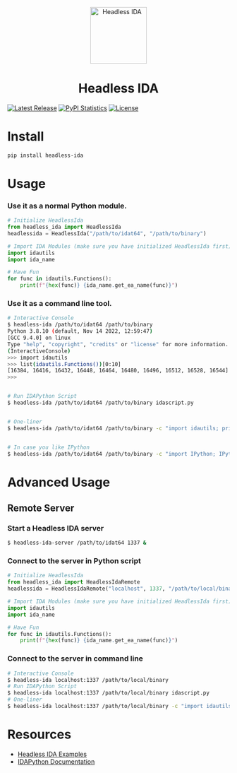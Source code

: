 <p align="center">
  <img alt="Headless IDA" src="https://raw.githubusercontent.com/DennyDai/headless-ida/main/headless-ida.png" width="128">
</p>
<h1 align="center">Headless IDA</h1>

[![Latest Release](https://img.shields.io/pypi/v/headless-ida.svg)](https://pypi.python.org/pypi/headless-ida/)
[![PyPI Statistics](https://img.shields.io/pypi/dm/headless-ida.svg)](https://pypistats.org/packages/headless-ida)
[![License](https://img.shields.io/github/license/DennyDai/headless-ida.svg)](https://github.com/DennyDai/headless-ida/blob/main/LICENSE)

# Install
```bash
pip install headless-ida
```

# Usage

### Use it as a normal Python module.
```python
# Initialize HeadlessIda
from headless_ida import HeadlessIda
headlessida = HeadlessIda("/path/to/idat64", "/path/to/binary")

# Import IDA Modules (make sure you have initialized HeadlessIda first)
import idautils
import ida_name

# Have Fun
for func in idautils.Functions():
    print(f"{hex(func)} {ida_name.get_ea_name(func)}")
```

### Use it as a command line tool.
```bash
# Interactive Console
$ headless-ida /path/to/idat64 /path/to/binary
Python 3.8.10 (default, Nov 14 2022, 12:59:47) 
[GCC 9.4.0] on linux
Type "help", "copyright", "credits" or "license" for more information.
(InteractiveConsole)
>>> import idautils
>>> list(idautils.Functions())[0:10]
[16384, 16416, 16432, 16448, 16464, 16480, 16496, 16512, 16528, 16544]
>>> 


# Run IDAPython Script
$ headless-ida /path/to/idat64 /path/to/binary idascript.py


# One-liner
$ headless-ida /path/to/idat64 /path/to/binary -c "import idautils; print(list(idautils.Functions())[0:10])"


# In case you like IPython
$ headless-ida /path/to/idat64 /path/to/binary -c "import IPython; IPython.embed();"
```

# Advanced Usage
## Remote Server

### Start a Headless IDA server
```bash
$ headless-ida-server /path/to/idat64 1337 &
```

### Connect to the server in Python script
```python
# Initialize HeadlessIda
from headless_ida import HeadlessIdaRemote
headlessida = HeadlessIdaRemote("localhost", 1337, "/path/to/local/binary")

# Import IDA Modules (make sure you have initialized HeadlessIda first)
import idautils
import ida_name

# Have Fun
for func in idautils.Functions():
    print(f"{hex(func)} {ida_name.get_ea_name(func)}")
```

### Connect to the server in command line
```bash
# Interactive Console
$ headless-ida localhost:1337 /path/to/local/binary
# Run IDAPython Script
$ headless-ida localhost:1337 /path/to/local/binary idascript.py
# One-liner
$ headless-ida localhost:1337 /path/to/local/binary -c "import idautils; print(list(idautils.Functions())[0:10])"
```


# Resources
- [Headless IDA Examples](https://github.com/DennyDai/headless-ida/tree/main/examples)
- [IDAPython Documentation](https://www.hex-rays.com/products/ida/support/idapython_docs/)
